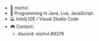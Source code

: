 - 👋 michvl.
- 👀 Programming in Java, Lua, JavaScript.
- 💻 Intelij IDE / Visual Studio Code
- 🎮 Contact:
  - discord: michvl.#9379


<!---
michvl-dev/michvl-dev is a ✨ special ✨ repository because its `README.md` (this file) appears on your GitHub profile.
You can click the Preview link to take a look at your changes.
--->

